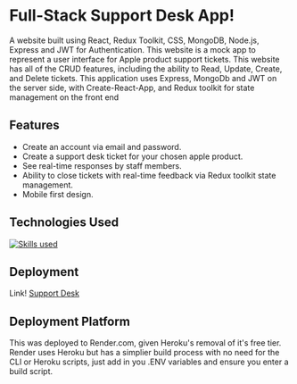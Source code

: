 # Full-Stack Support Desk App!

A website built using React, Redux Toolkit, CSS, MongoDB, Node.js, Express and JWT for Authentication. This website is a mock app to represent a user interface for Apple product support tickets.
This website has all of the CRUD features, including the ability to Read, Update, Create, and Delete tickets. This application uses Express, MongoDb and JWT on the server side, 
with Create-React-App, and Redux toolkit for state management on the front end

## Features

- Create an account via email and password.
- Create a support desk ticket for your chosen apple product. 
- See real-time responses by staff members. 
- Ability to close tickets with real-time feedback via Redux toolkit state management.
- Mobile first design. 

## Technologies Used

[![Skills used](https://skillicons.dev/icons?i=js,html,css,react,node,express,mongodb)](https://skillicons.dev)


## Deployment

Link! [Support Desk](https://venex-support-desk.onrender.com/login)

## Deployment Platform
This was deployed to Render.com, given Heroku's removal of it's free tier. Render uses Heroku but has a simplier build process with no need for the CLI or Heroku
scripts, just add in you .ENV variables and ensure you enter a build script. 
